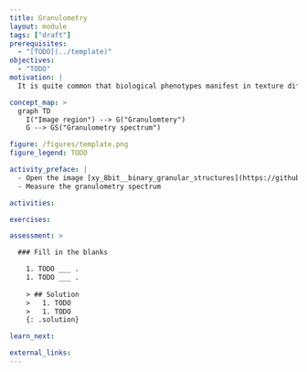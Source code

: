 ```yaml
---
title: Granulometry
layout: module
tags: ["draft"]
prerequisites:
  - "[TODO](../template)"
objectives:
  - "TODO"
motivation: |
  It is quite common that biological phenotypes manifest in texture differences in microscopy images. An example is the chromosome condensation prior to mitosis. To quantify such texture changes granulometry is one of the most common and interpretable measurements and as such an important concept to master.

concept_map: >
  graph TD
    I("Image region") --> G("Granulomtery")
    G --> GS("Granulometry spectrum")

figure: /figures/template.png
figure_legend: TODO

activity_preface: |
  - Open the image [xy_8bit__binary_granular_structures](https://github.com/NEUBIAS/training-resources/raw/master/image_data/xy_8bit__binary_granular_structures.tif).
  - Measure the granulometry spectrum

activities:

exercises:

assessment: >

  ### Fill in the blanks

    1. TODO ___ .
    1. TODO ___ .
    
    > ## Solution
    >   1. TODO
    >   1. TODO
    {: .solution}

learn_next:

external_links:
---
```


